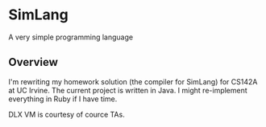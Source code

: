 # SimLang

A very simple programming language

## Overview

I'm rewriting my homework solution (the compiler for SimLang) for CS142A at UC Irvine. The current project is written in Java. I might re-implement everything in Ruby if I have time.

DLX VM is courtesy of cource TAs.
